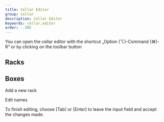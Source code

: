 ```yaml
---
title: Cellar Editor
group: Cellar
description: Cellar Editor
Keywords: cellar,editor
order: -.INF
---
```



You can open the cellar editor with the shortcut „Option (⌥)-Command (⌘)-R“ or by clicking on the toolbar button

## Racks

## Boxes

Add a new rack 

Edit names

To finish editing, choose [Tab] or [Enter] to leave the input field and accept the changes made.
